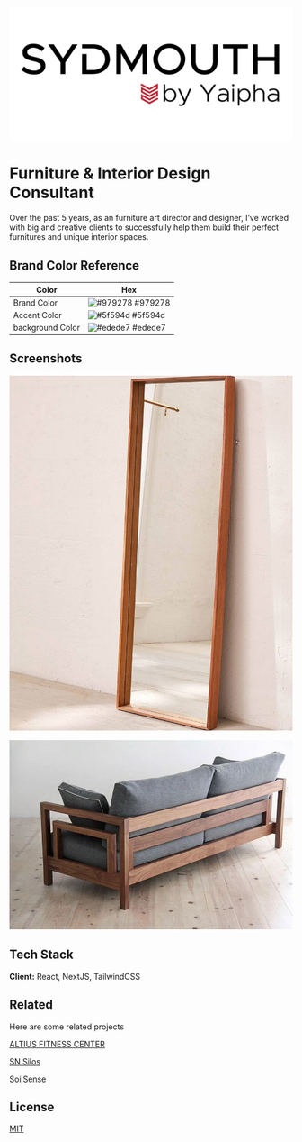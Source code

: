 ![Sydmouth house logo](/public/images/sydmouth-logo-v2.png)

# Furniture & Interior Design Consultant

Over the past 5 years, as an furniture art director and designer, I’ve worked with big and creative clients to successfully help them build their perfect furnitures and unique interior spaces.

## Brand Color Reference

| Color            | Hex                                                              |
| ---------------- | ---------------------------------------------------------------- |
| Brand Color      | ![#979278](https://via.placeholder.com/10/979278?text=+) #979278 |
| Accent Color     | ![#5f594d](https://via.placeholder.com/10/5f594d?text=+) #5f594d |
| background Color | ![#edede7](https://via.placeholder.com/10/edede7?text=+) #edede7 |

## Screenshots

![Mirror](public/images/categories/mirrors/mirror-03.jpg)

![Grey chair](public/images/categories/chairs/grey-chair-02.jpg)

## Tech Stack

**Client:** React, NextJS, TailwindCSS

## Related

Here are some related projects

[ALTIUS FITNESS CENTER](https://altius.vercel.app/)

[SN Silos](https://sn-group.in/)

[SoilSense](https://soilsense.in/)

## License

[MIT](https://choosealicense.com/licenses/mit/)
